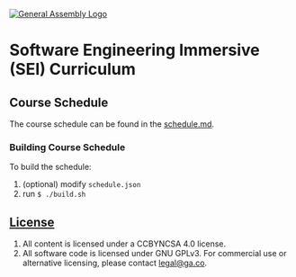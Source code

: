 [![General Assembly Logo](https://camo.githubusercontent.com/1a91b05b8f4d44b5bbfb83abac2b0996d8e26c92/687474703a2f2f692e696d6775722e636f6d2f6b6538555354712e706e67)](https://generalassemb.ly/education/web-development-immersive)

# Software Engineering Immersive (SEI) Curriculum 

## Course Schedule

The course schedule can be found in the [schedule.md][scheduleFile]. 

### Building Course Schedule

To build the schedule: 

1. (optional) modify `schedule.json`
1. run `$ ./build.sh`

## [License](LICENSE)

1. All content is licensed under a CC­BY­NC­SA 4.0 license.
1. All software code is licensed under GNU GPLv3. For commercial use or
    alternative licensing, please contact legal@ga.co.

[scheduleFile]: sequences/schedule.md
